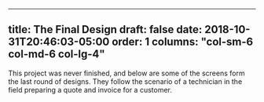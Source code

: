 
---
title: The Final Design
draft: false
date: 2018-10-31T20:46:03-05:00
order: 1
columns: "col-sm-6 col-md-6 col-lg-4"
---
This project was never finished, and below are some of the screens form the last round of designs.
They follow the scenario of a technician in the field preparing a quote and invoice for a customer.
